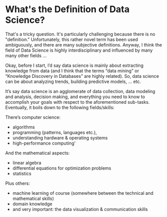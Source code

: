 # What's the Definition of Data Science?

That's a tricky question. It's particularly challenging because there is no "definition." Unfortunately, this rather novel term has been used ambiguously, and there are many subjective definitions. Anyway, I think the field of Data Science is highly interdisciplinary and influenced by many many other fields ...

Okay, before I start, I’d say data science is mainly about extracting knowledge from data (and I think that the terms “data mining” or “Knowledge Discovery in Databases” are highly related). So, data science can be about analyzing trends, building predictive models, … etc.

It’s say data science is an agglomerate of  data collection, data modeling and analysis, decision making, and everything you need to know to accomplish your goals with respect to the aforementioned sub-tasks. Eventually, it boils down to the following fields/skills:

There’s computer science:

- algorithms
- programming (patterns, languages etc.),
- understanding hardware & operating systems
- high-performance computing'

And the mathematical aspects:

- linear algebra
- differential equations for optimization problems
- statistics

Plus others:

- machine learning of course (somewhere between the technical and mathematical skills)
- domain knowledge
- and very important: the data visualization & communication skills
